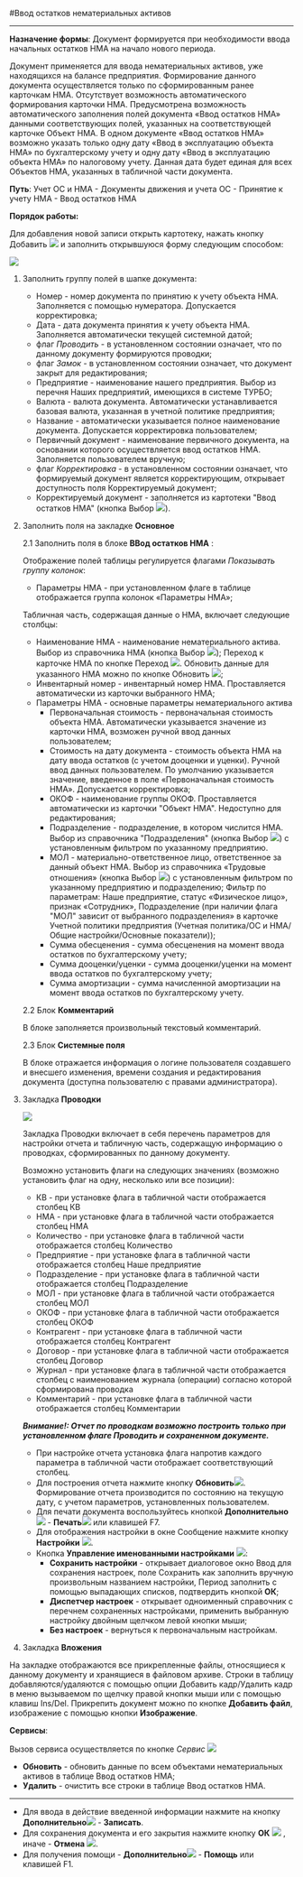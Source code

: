 ﻿#Ввод остатков нематериальных активов
_________________

**Назначение формы**: Документ формируется при необходимости ввода начальных остатков НМА на начало нового периода.

Документ применяется для ввода нематериальных активов, уже находящихся на балансе предприятия. Формирование данного документа осуществляется только по сформированным ранее карточкам НМА. Отсутствует возможность автоматического формирования карточки НМА.
Предусмотрена возможность автоматического заполнения полей документа «Ввод остатков НМА» данными соответствующих полей, указанных на соответствующей карточке Объект НМА.
В одном документе «Ввод остатков НМА» возможно указать только одну дату «Ввод в эксплуатацию объекта НМА» по бухгалтерскому учету и одну дату «Ввод в эксплуатацию объекта НМА» по налоговому учету. Данная дата будет единая для всех Объектов НМА, указанных в табличной части документа.

**Путь**: Учет ОС и НМА - Документы движения и учета ОС - Принятие к учету НМА - Ввод остатков НМА

**Порядок работы:**

Для добавления новой записи открыть картотеку, нажать кнопку Добавить ![](topic:Com.AddFiles.Buttons.Btn_Add.png) и заполнить открывшуюся форму следующим способом:

![](topic:.AddFiles.Screenshot_20212.jpg)

1. Заполнить группу полей в шапке документа:

    * Номер - номер документа по принятию к учету объекта НМА. Заполняется с помощью нумератора. Допускается корректировка;
    * Дата - дата документа принятия к учету объекта НМА. Заполняется автоматически текущей системной датой;
    * флаг *Проводить* - в установленном состоянии означает, что по данному документу формируются проводки;
    * флаг *Замок* - в установленном состоянии означает, что документ закрыт для редактирования;
    * Предприятие - наименование нашего предприятия. Выбор из перечня Наших предприятий, имеющихся в системе ТУРБО;
    * Валюта - валюта документа. Автоматически устанавливается базовая валюта, указанная в учетной политике предприятия;
    * Название - автоматически указывается полное наименование документа. Допускается корректировка пользователем;
    * Первичный документ - наименование первичного документа, на основании которого осуществляется ввод остатков НМА. Заполняется пользователем вручную;
    * флаг *Корректировка* - в установленном состоянии означает, что формируемый документ является корректирующим, открывает доступность поля Корректируемый документ;
    * Корректируемый документ - заполняется из картотеки "Ввод остатков НМА" (кнопка Выбор ![](topic:Com.AddFiles.Buttons.Btn_select.png)).

2. Заполнить поля на закладке **Основное**

    2.1 Заполнить поля в блоке **ВВод остатков НМА** :

    Отображение полей таблицы регулируется флагами *Показывать группу колонок*:
    * Параметры НМА - при установленном флаге в таблице отображается группа колонок «Параметры НМА»;

    Табличная часть, содержащая данные о НМА, включает следующие столбцы:
    * Наименование НМА - наименование нематериального актива. Выбор из справочника НМА (кнопка Выбор ![](topic:Integration.AddFiles.Buttons.Btn_select.png));
    Переход к карточке НМА по кнопке Переход ![](topic:Integration.AddFiles.Buttons.Btn_go.png). Обновить данные для указанного НМА можно по кнопке Обновить ![](topic:Com.AddFiles.Buttons.Btn_Refresh_mini.png);
    * Инвентарный номер - инвентарный номер НМА. Проставляется автоматически из карточки выбранного НМА;
    * Параметры НМА - основные параметры нематериального актива
        * Первоначальная стоимость - первоначальная стоимость объекта НМА. Автоматически указывается значение из карточки НМА, возможен ручной ввод данных пользователем;
        * Стоимость на дату документа - стоимость объекта НМА на дату ввода остатков (с учетом дооценки и уценки). Ручной ввод данных пользователем. По умолчанию указывается значение, введенное в поле «Первоначальная стоимость НМА». Допускается корректировка;
        * ОКОФ - наименование группы ОКОФ. Проставляется автоматически из карточки "Объект НМА". Недоступно для редактирования;
        * Подразделение - подразделение, в котором числится НМА. Выбор из справочника "Подразделения" (кнопка Выбор ![](topic:Com.AddFiles.Buttons.Btn_select.png)) с установленным фильтром по указанному предприятию.
        * МОЛ - материально-ответственное лицо, ответственное за данный объект НМА. Выбор из справочника «Трудовые отношения» (кнопка Выбор ![](topic:Com.AddFiles.Buttons.Btn_select.png)) с установленным фильтром по указанному предприятию и подразделению;
        Фильтр по параметрам: Наше предприятие, статус «Физическое лицо», признак «Сотрудник», Подразделение (при наличии флага "МОЛ" зависит от выбранного подразделения» в карточке Учетной политики предприятия (Учетная политика/ОС и НМА/Общие настройки/Основные показатели));
        * Сумма обесценения - сумма обесценения на момент ввода остатков по бухгалтерскому учету;
        * Сумма дооценки/уценки - сумма дооценки/уценки на момент ввода остатков по бухгалтерскому учету;
        * Сумма амортизации - сумма начисленной амортизации на момент ввода остатков по бухгалтерскому учету.

    2.2 Блок **Комментарий**

    В блоке заполняется произвольный текстовый комментарий.

    2.3 Блок **Системные поля**

    В блоке отражается информация о логине пользователя создавшего и внесшего изменения, времени создания и редактирования документа (доступна пользователю с правами администратора).

3. Закладка **Проводки**

    ![](topic:.AddFiles.Screenshot_20222.jpg)

    Закладка Проводки включает в себя перечень параметров для настройки отчета и табличную часть, содержащую информацию о проводках, сформированных по данному документу.

    Возможно установить флаги на следующих значениях (возможно установить флаг на одну, несколько или все позиции):

    * КВ - при установке флага в табличной части отображается столбец КВ
    * НМА - при установке флага в табличной части отображается столбец НМА
    * Количество - при установке флага в табличной части отображается столбец Количество
    * Предприятие  - при установке флага в табличной части отображается столбец Наше предприятие
    * Подразделение - при установке флага в табличной части отображается столбец Подразделение
    * МОЛ - при установке флага в табличной части отображается столбец МОЛ
    * ОКОФ - при установке флага в табличной части отображается столбец ОКОФ
    * Контрагент - при установке флага в табличной части отображается столбец Контрагент
    * Договор - при установке флага в табличной части отображается столбец Договор
    * Журнал - при установке флага в табличной части отображается столбец с наименованием журнала (операции) согласно которой сформирована проводка
    * Комментарий - при установке флага в табличной части отображается столбец Комментарии


    ***Внимание!: Отчет по проводкам возможно построить только при установленном флаге Проводить и сохраненном документе.***

    * При настройке отчета  установка флага  напротив каждого параметра  в табличной части отображает соответствующий столбец.
    * Для построения отчета нажмите кнопку **Обновить**![](topic:Com.AddFiles.Buttons.Btn_Refresh.png). Формирование отчета производится по состоянию на текущую дату, с учетом параметров, установленных пользователем.
    * Для печати документа воспользуйтесь кнопкой **Дополнительно**![](topic:Com.AddFiles.Buttons.Btn_OK.png) - **Печать**![](topic:Integration.AddFiles.Buttons.Btn_print.png) или клавишей F7.
    * Для отображения настройки в окне Сообщение нажмите кнопку **Настройки** ![](topic:Integration.AddFiles.Buttons.Btn_settings.png).
    * Кнопка **Управление именованными настройками**  ![](topic:Com.AddFiles.Buttons.Btn_Settings_menager.png):
        * **Сохранить настройки** -  открывает диалоговое окно Ввод для сохранения настроек, поле Сохранить как заполнить вручную произвольным названием настройки, Период заполнить с помощью выпадающих списков, подтвердить кнопкой **ОК**;
        * **Диспетчер настроек** - открывает одноименный справочник с перечнем сохраненных настройками, применить  выбранную настройку двойным щелчком левой кнопки мыши;
        * **Без настроек** - вернуться к первоначальным настройкам.

4. Закладка **Вложения**

На закладке отображаются все прикрепленные файлы, относящиеся к данному документу и хранящиеся в файловом архиве.
Строки в таблицу  добавляются/удаляются с помощью опции Добавить кадр/Удалить кадр в меню вызываемом по щелчку правой кнопки мыши или с помощью клавиш Ins/Del.
Прикрепить документ можно по кнопке **Добавить файл**, изображение с помощью кнопки **Изображение**.


**Сервисы**:

Вызов сервиса осуществляется по кнопке *Сервис* ![](topic:Integration.AddFiles.Buttons.Сервис.png)

* **Обновить** - обновить данные по всем объектами нематериальных активов в таблице Ввод остатков НМА;
* **Удалить** - очистить все строки в таблице Ввод остатков НМА.

_______________________

* Для ввода в действие введенной информации нажмите на кнопку **Дополнительно**![](topic:Com.AddFiles.Buttons.Btn_OK.png) - **Записать**.
* Для сохранения документа и его закрытия нажмите кнопку **ОК** ![](topic:Com.AddFiles.Buttons.Btn_Ok_grey.png) , иначе - **Отмена** ![](topic:Com.AddFiles.Buttons.BtnCloseCancel.png).
* Для получения помощи - **Дополнительно**![](topic:Com.AddFiles.Buttons.Btn_OK.png) - **Помощь** или клавишей F1.